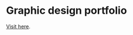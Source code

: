 Graphic design portfolio
========================

<a href="http://www.bhildebrand.com/">Visit here</a>.
